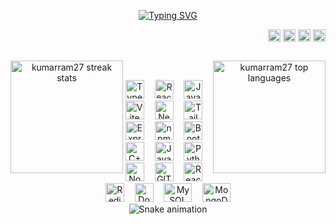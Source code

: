 <style>
@keyframes rotate {
  from {
    transform: rotate(0deg);
  }
  to {
    transform: rotate(360deg);
  }
}

.rotate {
  animation: rotate 9s linear infinite;
}
</style>

<p align="center">
  <a href="https://git.io/typing-svg">
    <img src="https://readme-typing-svg.herokuapp.com/?lines=Hello,+There!+👋;This+is+Kumar+....;Nice+to+meet+you!&center=true&size=27" alt="Typing SVG">
  </a>
</p>

<div align="right" style="text-decoration: none;">
  <a href="https://www.linkedin.com/in/kumarsatyasriram" target="_blank">
    <img alt="LinkedIn" title="LinkedIn" height="20" width="20" style="vertical-align: middle;" src="https://cdn.simpleicons.org/linkedin"></a>
  <a href="https://www.npmjs.com/~kumarsatyasriram" target="_blank">
    <img alt="npm" title="npm" height="20" width="20" style="vertical-align: middle;" src="https://cdn.simpleicons.org/npm"></a>
  <a href="https://dev.to/kumarsatyasriram" target="_blank">
    <img alt="dev.to" title="dev.to" height="20" style="vertical-align: middle;" src="https://i.imgur.com/mVm29vK.png"></a>
  <img height="20" style="vertical-align: middle;" src="https://visitor-badge.laobi.icu/badge?page_id=kumarram27.kumarram27">
</div>

##

<p align="center">
  <div align="center">
    <a href="https://github.com/kumarram27/github-readme-streak-stats" title="Go to Source">
      <img align="left" height=180 src="https://streak-stats.demolab.com/?user=kumarram27&theme=react&border=61dafb&background=FFFFFF00&hide_border=true" alt="kumarram27 streak stats" /></a>
    <a href="https://github.com/kumarram27/github-readme-stats">
      <img align="right" height=180 src="https://github-readme-stats.vercel.app/api/top-langs/?username=kumarram27&hide=c%23,powershell,Mathematica,Ruby,Objective-C,Objective-C%2b%2b,Cuda&title_color=61dafb&text_color=ffffff&icon_color=61dafb&langs_count=8&layout=compact&border_color=61dafb&hide_border=true&size_weight=0.5&bg_color=00000000&count_weight=0.5" alt="kumarram27 top languages" />
    </a>
  </div>
</p>

<br>

<p align="center" style="pointer-events: none;">
  <img src="https://cdn.jsdelivr.net/gh/devicons/devicon/icons/typescript/typescript-original.svg" height="30" title="TypeScript" alt="TypeScript" />
  <img width="9" />
  <img src="https://cdn.jsdelivr.net/gh/devicons/devicon/icons/react/react-original.svg" height="30" title="React" alt="React" class="rotate" />
  <img width="9" />
  <img src="https://cdn.jsdelivr.net/gh/devicons/devicon/icons/javascript/javascript-original.svg" height="30" title="JavaScript" alt="JavaScript" />
  <img width="9" />
  <img src="https://www.vectorlogo.zone/logos/vitejsdev/vitejsdev-icon.svg" height="30" title="Vite" alt="Vite" />
  <img width="9" />
  <img src="https://cdn.jsdelivr.net/gh/devicons/devicon@latest/icons/nextjs/nextjs-original.svg" height="30" title="Next.js" alt="Next.js" />
  <img width="9" />
  <img src="https://cdn.jsdelivr.net/gh/devicons/devicon@latest/icons/tailwindcss/tailwindcss-original.svg" height="30" title="Tailwind CSS" alt="Tailwind CSS" />
  <img width="9" />
  <img src="https://www.vectorlogo.zone/logos/expressjs/expressjs-icon.svg" height="30" title="Express.js" alt="Express.js" />
  <img width="9" />
  <img src="https://cdn.jsdelivr.net/gh/devicons/devicon/icons/npm/npm-original-wordmark.svg" height="30" title="npm" alt="npm" />
  <img width="9" />
  <img src="https://cdn.jsdelivr.net/gh/devicons/devicon@latest/icons/bootstrap/bootstrap-original.svg" height="30" title="Bootstrap" alt="Bootstrap" />
  <img width="9" />
  <img src="https://cdn.jsdelivr.net/gh/devicons/devicon/icons/cplusplus/cplusplus-original.svg" height="30" title="C++" alt="C++" />
  <img width="9" />
  <img src="https://www.vectorlogo.zone/logos/java/java-icon.svg" height="30" title="Java" alt="Java" />
  <img width="9" />
  <img src="https://www.vectorlogo.zone/logos/python/python-icon.svg" height="30" title="Python" alt="Python" />
  <img width="9" />
  <img src="https://www.vectorlogo.zone/logos/nodejs/nodejs-icon.svg" height="30" title="Node.js" alt="Node.js" />
  <img width="9" />
  <img src="https://www.vectorlogo.zone/logos/git-scm/git-scm-icon.svg" height="30" title="GIT" alt="GIT" />
  <img width="9" />
  <img src="https://www.vectorlogo.zone/logos/reactjs/reactjs-icon.svg" height="30" title="ReactJS" alt="ReactJS" />
  <img width="9" />
  <img src="https://cdn.jsdelivr.net/gh/devicons/devicon@latest/icons/redis/redis-original.svg" height="30" title="Redis" alt="Redis" />
  <img width="9" />
  <img src="https://www.vectorlogo.zone/logos/docker/docker-icon.svg" height="30" title="Docker" alt="Docker" />
  <img width="9" />
  <img src="https://www.vectorlogo.zone/logos/mysql/mysql-icon.svg" width="45" height="30" title="MySQL" alt="MySQL" />
  <img width="9" />
  <img src="https://cdn.jsdelivr.net/gh/devicons/devicon@latest/icons/mongodb/mongodb-plain-wordmark.svg" width="45" height="30" title="MongoDB" alt="MongoDB" />

  <br>

  <img src="https://raw.githubusercontent.com/kumarram27/kumarram27/output/snake.svg" alt="Snake animation" />
</p>
